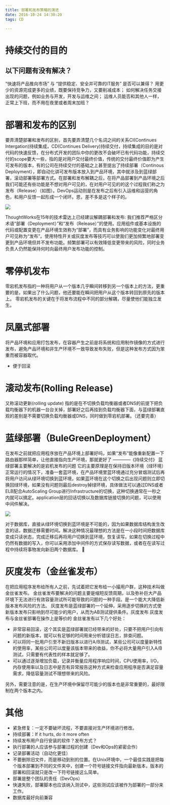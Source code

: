 ```yaml
---
title: 部署和发布策略的演进
date: 2016-10-24 14:30:20
tags: CD 

---
```

# 持续交付的目的
## 以下问题有没有解决？
“快速将产品推向市场” 与 “提供稳定、安全并可靠的IT服务” 是否可以兼得？
用更少的资源完成更多的业绩，既要保持竞争力，又要削减成本；
如何解决任务交接出现的问题，例如业务与开发，开发与运维之间；
运维人员能否和其他人一样，正常上下班，而不用在夜里或者周末加班？

<!--more-->
# 部署和发布的区别
要弄清楚部署和发布的区别，首先要弄清楚几个名词之间的关系CI(Continues Intergation)持续集成，CD(Continues Delivery)持续交付，持续集成的目的是对代码的快速反馈，在分布式开发的团队中你的更改不会破坏已有代码功能，持续交付的scope要大一些，指的是对用户交付最终价值，传统的交付最终价值即为产生可发布的版本，有的公司在持续交付的基础之上甚至提出了持续部署（Continous Deployment），即自动化讲可发布版本放入到产品环境，其中就涉及到蓝绿部署，滚动部署等部署方式。在部署和发布解耦之后，在将产品部署到产品环境之后我们可能还有些功能是不想对用户可见的，在对用户可见的的这个过程我们称之为发布（Release）（如图）。DevOps运动则是在发布之后有引入运维和运营的角色，和用户反馈一起形成一个闭环。恩，差不多是这个样子的。    

![](https://puppet.com/sites/default/files/2016-09/puppet_continuous_diagram.gif)

ThoughtWorks在15年的技术雷达上已经建议解耦部署和发布:
我们推荐严格区分术语“部署（Deployment）”和“发布（Release）”的使用。应用组件或基本设施的代码或配置变更在产品环境生效称为“部署”，而具有业务影响的功能变化对最终用户可见称为“发布”。使用特性开关或灰度发布等技巧可以使我们更加频繁地部署变更到产品环境但并不发布功能。频繁部署可以有效降低变更带来的风险，同时业务负责人仍然能保持何时向最终用户发布功能的控制。

# 零停机发布
零宕机发布指的一种将用户从一个版本几乎瞬间转移到另一个版本上的方法，更重要的是，如果出了什么问题，他还要能在瞬间把用户从这个版本转回到原先的版本上。
零宕机发布的关键在于将发布流程中不同的部分解耦，尽量使他们能独立发生。

# 凤凰式部署
将产品环境和应用打包发布，在容器产生之前是将系统和应用制作镜像的方式进行发布，避免产品环境和非生产环境不一致导致发布失败，但是这种发布方式因为笨重而被容器取代。
 
 - 便于回滚

# 滚动发布(Rolling Release)
又称滚动更新(rolling update)
指的是在不切换负载均衡器或者DNS的前提下把负载均衡器下的机器一台台关掉，部署好之后再挂到负载均衡器下面，与蓝绿部署直观的差别是不需要切换负载均衡器或DNS，同时做到零宕机部署。（还要完善）


# 蓝绿部署（BuleGreenDeployment）
在发布之前就把应用程序放在产品环境上部署好吗，如果“发布”能像重新配置一下路由器那样简单，让他直接指向生产环境，那就更好了 ————《持续交付》
蓝绿部署主要解决的是宕机发布的问题
它的主要原理是在保持旧版本环境（绿环境）正常运行的情况下，准备一套蓝环境，在产品环境里蓝环境通过充分冒烟测试后再将用户访问从绿环境切换到蓝环境，如果蓝环境在这个切换之后出现问题则立即切换回绿环境，如果没有问题则最后destroy掉绿环境，具体做法可以通过DNS或者ELB配合AutoScaling Group进行Infrastructure的切换，这种切换通常在一秒之内就可以搞定。application层的回话切换以及数据库链接切换的问题，可以使用中间件解决。

![](http://martinfowler.com/bliki/images/blueGreenDeployment/blue_green_deployments.png)

对于数据库，直接从绿环境切换到蓝环境是不可能的，因为如果数据库结构发生改变的话，数据迁移需要时间。解决这种情况最理想的方法是在一小段时间把数据库变成只读状态，完成迁移后再将用户切换到蓝环境，恢复读写。如果在切换过程中仍然有数据的写入，你可以采用添加中间件的方式保存读写数据，或者在在读写过程中持续将事物发向新旧两个数据库。


# 灰度发布（金丝雀发布）
在把应用程序发布给所有人之前，先试着把它发布给一小撮用户群，这种技术叫做金丝雀发布。
金丝雀发布要解决的问题主要是缩短反馈周期，以及弥补巨大产品环境下无法进行有效容量测试所可能导致的问题的一种手段。是一个能大大降低新版本发布风险的方法。
灰度发布是蓝绿部署的一个延伸，采用逐步切换的方式使新版本发布只影响到尽可能少的用户，从而为AB测试提供条件。灰度发布
灰度发布与金丝雀部署在操作上是等价的
金丝雀发有以下几个好处：

 - 非常容易回滚，这个其实是蓝绿部署就已经带来的好处，只要不把用户引向有问题的新版本，就可以有足够的时间用来分析错误日志，排查问题。
 - 可以将同一批用户引至不新旧版本以进行A/B测试，某些公司可以度量新特性的使用率，某些公司可以度量该版本带来的收益，你不必将大量用户引入A/B测试，只需要有代表性的样本就足够了。
 - 可以通过逐渐增加负载，记录并衡量应用程序响应时间，CPU使用率，I/O，内存使用率以及日志中是否有异常报告这种方式来检查应用程序是否满足容量需求，降低容量测试不理想带来的风险。

另外，需要注意的是，在生产环境中保留尽可能少的版本也是非常重要的，最好限制在两个版本之内。

# 其他

 - 紧急修复：一定不要破坏流程，不要直接对生产环境进行修改。
 - 持续部署：If it hurts, do it more often
 - 持续发布用户自行安装的软件？发布方式？
 - 执行部署的人应该参与部署过程的创建（Dev和Ops的紧密合作）
 - 记录部署活动（自动化更佳）
 - 不要删除旧文件，而是移动到别的位置。在Unix环境中，一个最佳实践是把每个版本部署到不同的文件夹中，创建一个符号链接文件指向最新版本，版本的部署和回滚就只是改一下符号链接这么简单。
 - 部署是整个团队的责任（DevOps）
 - 快速失败，部署脚本也应该纳入测试中，这些测试应该被作为部署的一部分来工作。
 - 数据库最好向前兼容

